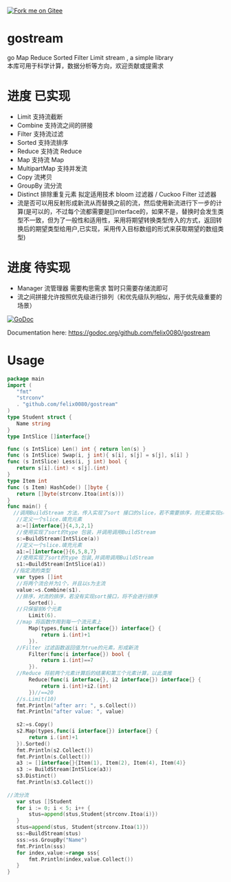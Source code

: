  [![Fork me on Gitee](https://gitee.com/softbar/gostream/widgets/widget_2.svg)](https://gitee.com/softbar/gostream)

# gostream
go Map Reduce Sorted Filter Limit stream , a simple library  
本库可用于科学计算，数据分析等方向，欢迎贡献或提需求

# 进度  已实现
  * Limit 支持流截断             
  * Combine 支持流之间的拼接     
  * Filter 支持流过滤
  * Sorted 支持流排序
  * Reduce 支持流 Reduce
  * Map 支持流 Map
  * MultipartMap 支持并发流  
  * Copy 流拷贝
  * GroupBy 流分流
  * Distinct 排除重复元素  拟定适用技术 bloom 过滤器 / Cuckoo Filter 过滤器
  * 流是否可以用反射形成新流从而替换之前的流，然后使用新流进行下一步的计算(是可以的，不过每个流都需要是[]interface的，如果不是，替换时会发生类型不一致，但为了一般性和适用性，采用将期望转换类型传入的方式，返回转换后的期望类型给用户,已实现，采用传入目标数组的形式来获取期望的数组类型)  
    
 # 进度  待实现
  * Manager 流管理器 需要构思需求 暂时只需要存储流即可
  * 流之间拼接允许按照优先级进行排列（和优先级队列相似，用于优先级重要的场景）
  
  
  
 [![GoDoc](https://godoc.org/github.com/felix0080/gostream?status.png)](https://godoc.org/github.com/felix0080/gostream) 


  Documentation here: https://godoc.org/github.com/felix0080/gostream

# Usage
 ```go
package main
import (
	"fmt"
	"strconv"
	. "github.com/felix0080/gostream"
)
type Student struct {
	Name string
}
type IntSlice []interface{}

func (s IntSlice) Len() int { return len(s) }
func (s IntSlice) Swap(i, j int){ s[i], s[j] = s[j], s[i] }
func (s IntSlice) Less(i, j int) bool {
	return s[i].(int) < s[j].(int)
} 
type Item int
func (s Item) HashCode() []byte {
    return []byte(strconv.Itoa(int(s)))
}
func main() {
   //调用BuildStream 方法，传入实现了sort 接口的slice，若不需要排序，则无需实现sort
    //定义一个slice.填充元素
    a:=[]interface{}{4,3,2,1}
    //使用实现了sort的type 包装，并调用调用BuildStream
    s:=BuildStream(IntSlice(a))
    //定义一个slice.填充元素
    a1:=[]interface{}{6,5,8,7}
    //使用实现了sort的type 包装,并调用调用BuildStream
    s1:=BuildStream(IntSlice(a1))
   //指定流的类型
    var types []int
    //将两个流合并为1个，并且以s为主流
    value:=s.Combine(s1).
    //排序，对流的排序，若没有实现sort接口，将不会进行排序
        Sorted().
    //只保留前6个元素
        Limit(6).
    //map 将函数作用到每一个流元素上
        Map(types,func(i interface{}) interface{} {
            return i.(int)+1
        }).
    //Filter 过滤函数返回值为true的元素，形成新流
        Filter(func(i interface{}) bool {
            return i.(int)==7
        }).
    //Reduce 将前两个元素计算后的结果和第三个元素计算，以此类推
        Reduce(func(i interface{}, i2 interface{}) interface{} {
            return i.(int)+i2.(int)
        })//==20
    //s.Limit(10)
    fmt.Println("after arr: ", s.Collect())
    fmt.Println("after value: ", value)
   
    s2:=s.Copy()
    s2.Map(types,func(i interface{}) interface{} {
        return i.(int)+1
    }).Sorted()
    fmt.Println(s2.Collect())
    fmt.Println(s.Collect())
    a3 := []interface{}{Item(1), Item(2), Item(4), Item(4)}
    s3 := BuildStream(IntSlice(a3))
    s3.Distinct()
    fmt.Println(s3.Collect())
    
//流分流
    var stus []Student
	for i := 0; i < 5; i++ {
		stus=append(stus,Student{strconv.Itoa(i)})
	}
	stus=append(stus, Student{strconv.Itoa(1)})
	ss:=BuildStream(stus)
	sss:=ss.GroupBy("Name")
	fmt.Println(sss)
	for index,value:=range sss{
		fmt.Println(index,value.Collect())
	}
 }
   
```
